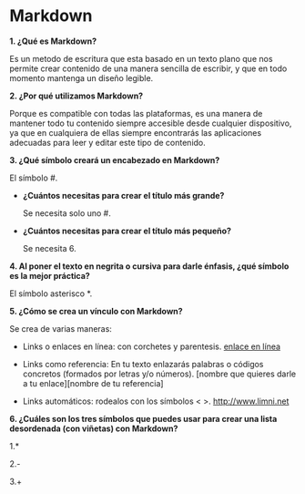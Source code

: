 # Markdown
**1. ¿Qué es Markdown?**

   Es un metodo de escritura que esta basado en un texto plano que nos permite crear contenido de una manera sencilla de escribir, y que en todo momento mantenga un diseño legible.
  
  **2. ¿Por qué utilizamos Markdown?**

   Porque es compatible con todas las plataformas,  es una manera de mantener todo tu contenido siempre accesible desde cualquier dispositivo, ya que en cualquiera de ellas           siempre encontrarás las aplicaciones adecuadas para leer y editar este tipo de contenido.
  
**3. ¿Qué símbolo creará un encabezado en Markdown?**
  
 El símbolo #.
       
 + **¿Cuántos necesitas para crear el título más grande?**

      Se necesita solo uno #.
       
  + **¿Cuántos necesitas para crear el título más pequeño?**
          
       Se necesita 6.
  
  **4. Al poner el texto en negrita o cursiva para darle énfasis, ¿qué símbolo es la mejor práctica?**
  
  El símbolo asterisco *.
   
  **5. ¿Cómo se crea un vínculo con Markdown?**
  
  Se crea de varias maneras:
  
  * Links o enlaces en línea: con corchetes y parentesis. [enlace en línea](http://www.limni.net)
  
  * Links como referencia: En tu texto enlazarás palabras o códigos concretos (formados por letras y/o números). [nombre que quieres darle a tu enlace][nombre de tu referencia]
  
  * Links automáticos: rodealos con los símbolos < >. <http://www.limni.net>

  
  **6. ¿Cuáles son los tres símbolos que puedes usar para crear una lista desordenada (con viñetas) con Markdown?** 
  
  1.*
  
  2.-
  
  3.+ 
